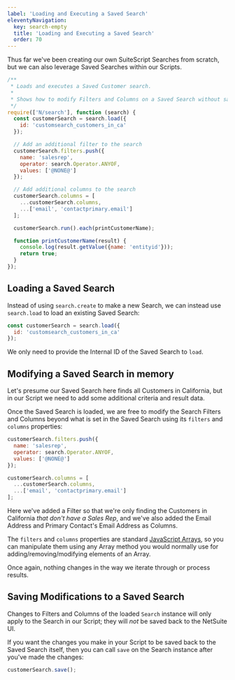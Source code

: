 ```yaml
---
label: 'Loading and Executing a Saved Search'
eleventyNavigation:
  key: search-empty
  title: 'Loading and Executing a Saved Search'
  order: 70
---
```


Thus far we've been creating our own SuiteScript Searches from scratch, but we can also leverage Saved Searches 
within our Scripts.

```javascript
/**
 * Loads and executes a Saved Customer search.
 *
 * Shows how to modify Filters and Columns on a Saved Search without saving them
 */
require(['N/search'], function (search) {
  const customerSearch = search.load({
    id: 'customsearch_customers_in_ca'
  });

  // Add an additional filter to the search
  customerSearch.filters.push({
    name: 'salesrep',
    operator: search.Operator.ANYOF,
    values: ['@NONE@']
  });

  // Add additional columns to the search
  customerSearch.columns = [
    ...customerSearch.columns,
    ...['email', 'contactprimary.email']
  ];

  customerSearch.run().each(printCustomerName);

  function printCustomerName(result) {
    console.log(result.getValue({name: 'entityid'}));
    return true;
  }
});
```

## Loading a Saved Search

Instead of using `search.create` to make a new Search, we can instead use `search.load` to load an
existing Saved Search:

```javascript
const customerSearch = search.load({
  id: 'customsearch_customers_in_ca'
});
```

We only need to provide the Internal ID of the Saved Search to `load`.

## Modifying a Saved Search in memory

Let's presume our Saved Search here finds all Customers in California, but in our Script we need to add some 
additional criteria and result data.

Once the Saved Search is loaded, we are free to modify the Search Filters and Columns beyond what is set in the 
Saved Search using its `filters` and `columns` properties:

```javascript
customerSearch.filters.push({
  name: 'salesrep',
  operator: search.Operator.ANYOF,
  values: ['@NONE@']
});

customerSearch.columns = [
  ...customerSearch.columns,
  ...['email', 'contactprimary.email']
];
```

Here we've added a Filter so that we're only finding the Customers in California *that don't have a
Sales Rep*, and we've also added the Email Address and Primary Contact's Email Address as Columns.

The `filters` and `columns` properties are standard
[JavaScript Arrays](https://developer.mozilla.org/en-US/docs/Web/JavaScript/Reference/Global_Objects/Array), so you 
can manipulate them using any Array method you would normally use for adding/removing/modifying elements of an Array.

Once again, nothing changes in the way we iterate through or process results.

## Saving Modifications to a Saved Search

Changes to Filters and Columns of the loaded `Search` instance will only apply to the Search in our Script; they 
will *not* be saved back to the NetSuite UI.

If you want the changes you make in your Script to be saved back to the Saved Search itself, then you can call 
`save` on the Search instance after you've made the changes:

```javascript
customerSearch.save();
```
